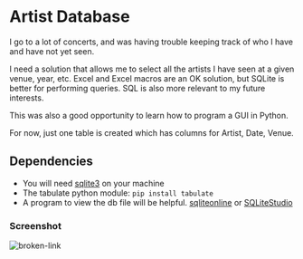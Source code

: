 
# Artist Database

I go to a lot of concerts, and was having trouble keeping track of who I have and have not yet seen.

I need a solution that allows me to select all the artists I have seen at a given venue, year, etc. Excel and Excel macros are an OK solution, but  SQLite is better for performing queries. SQL is also more relevant to my future interests. 

This was also a good opportunity to learn how to program a GUI in Python. 

For now, just one table is created which has columns for Artist, Date, Venue.

## Dependencies

* You will need [sqlite3](https://sqlite.org/download.html) on your machine
* The tabulate python module: `pip install tabulate`
* A program to view the db file will be helpful. [sqliteonline](https://sqliteonline.com/) or [SQLiteStudio](https://github.com/pawelsalawa/sqlitestudio/releases)

### Screenshot

![broken-link](https://github.com/mitchfen/artist-database/blob/master/screenshots/screen1.png)


